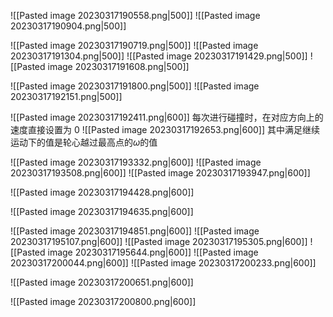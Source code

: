 ![[Pasted image 20230317190558.png|500]]
![[Pasted image 20230317190904.png|500]]


![[Pasted image 20230317190719.png|500]]
![[Pasted image 20230317191304.png|500]]
![[Pasted image 20230317191429.png|500]]
![[Pasted image 20230317191608.png|500]]

![[Pasted image 20230317191800.png|500]]
![[Pasted image 20230317192151.png|500]]

![[Pasted image 20230317192411.png|600]]
每次进行碰撞时，在对应方向上的速度直接设置为 0 
![[Pasted image 20230317192653.png|600]]
其中满足继续运动下的值是轮心越过最高点的$\omega$的值

![[Pasted image 20230317193332.png|600]]
![[Pasted image 20230317193508.png|600]]
![[Pasted image 20230317193947.png|600]]

![[Pasted image 20230317194428.png|600]]

![[Pasted image 20230317194635.png|600]]

![[Pasted image 20230317194851.png|600]]
![[Pasted image 20230317195107.png|600]]
![[Pasted image 20230317195305.png|600]]
![[Pasted image 20230317195644.png|600]]
![[Pasted image 20230317200044.png|600]]
![[Pasted image 20230317200233.png|600]]

![[Pasted image 20230317200651.png|600]]

![[Pasted image 20230317200800.png|600]]



